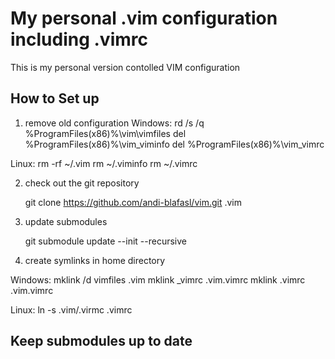# My personal .vim configuration including .vimrc

This is my personal version contolled VIM configuration

## How to Set up

1. remove old configuration
Windows:
    rd /s /q %ProgramFiles(x86)%\vim\vimfiles
    del %ProgramFiles(x86)%\vim\_viminfo
    del %ProgramFiles(x86)%\vim\_vimrc

Linux:
    rm -rf ~/.vim
    rm ~/.viminfo
    rm ~/.vimrc

2. check out the git repository

    git clone https://github.com/andi-blafasl/vim.git .vim

3. update submodules

    git submodule update --init --recursive

4. create symlinks in home directory

Windows:
    mklink /d vimfiles .vim
    mklink _vimrc .vim\.vimrc
    mklink .vimrc .vim\.vimrc

Linux:
    ln -s .vim/.virmc .vimrc

## Keep submodules up to date
